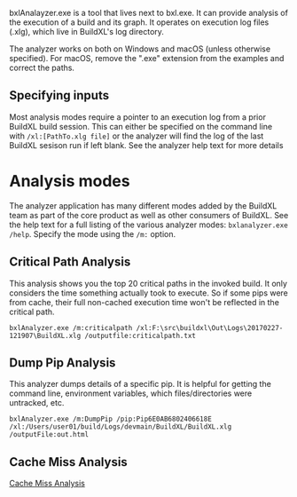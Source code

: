 bxlAnalayzer.exe is a tool that lives next to bxl.exe. It can provide analysis of the execution of a build and its graph. It operates on execution log files (.xlg), which live in BuildXL's log directory.

The analyzer works on both on Windows and macOS (unless otherwise specified). For macOS, remove the ".exe" extension from the examples and correct the paths.

## Specifying inputs
Most analysis modes require a pointer to an execution log from a prior BuildXL build session. This can either be specified on the command line with `/xl:[PathTo.xlg file]` or the analyzer will find the log of the last BuildXL sesison run if left blank. See the analyzer help text for more details

# Analysis modes
The analyzer application has many different modes added by the BuildXL team as part of the core product as well as other consumers of BuildXL. See the help text for a full listing of the various analyzer modes: `bxlanalyzer.exe /help`. Specify the mode using the `/m:` option.

## Critical Path Analysis
This analysis shows you the top 20 critical paths in the invoked build. It only considers the time something actually took to execute. So if some pips were from cache, their full non-cached execution time won't be reflected in the critical path. 

`bxlAnalyzer.exe /m:criticalpath /xl:F:\src\buildxl\Out\Logs\20170227-121907\BuildXL.xlg /outputfile:criticalpath.txt`

## Dump Pip Analysis
This analyzer dumps details of a specific pip. It is helpful for getting the command line, environment variables, which files/directories were untracked, etc.

`bxlAnalyzer.exe /m:DumpPip /pip:Pip6E0AB6802406618E /xl:/Users/user01/build/Logs/devmain/BuildXL/BuildXL.xlg /outputFile:out.html`

## Cache Miss Analysis
[Cache Miss Analysis](./Cache-Miss-Analysis.md)
